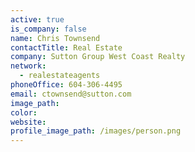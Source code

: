 ```yaml
---
active: true
is_company: false
name: Chris Townsend
contactTitle: Real Estate
company: Sutton Group West Coast Realty
network:
  - realestateagents
phoneOffice: 604-306-4495
email: ctownsend@sutton.com
image_path:
color:
website:
profile_image_path: /images/person.png
---
```



